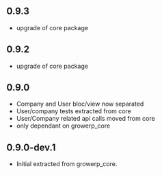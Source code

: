 ## 0.9.3
* upgrade of core package

## 0.9.2

* upgrade of core package

## 0.9.0

* Company and User bloc/view now separated
* User/company tests extracted from core
* User/Company related api calls moved from core
* only dependant on growerp_core

## 0.9.0-dev.1

* Initial extracted from growerp_core.
